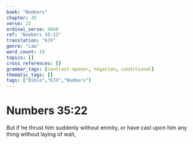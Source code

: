 ```yaml
---
book: "Numbers"
chapter: 35
verse: 22
ordinal_verse: 4868
ref: "Numbers 35:22"
translation: "KJV"
genre: "Law"
word_count: 19
topics: []
cross_references: []
grammar_tags: [contrast-opener, negation, conditional]
thematic_tags: []
tags: ["Bible","KJV","Numbers"]
---
```


# Numbers 35:22

But if he thrust him suddenly without enmity, or have cast upon him any thing without laying of wait,
